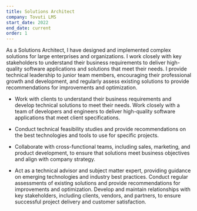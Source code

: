```yaml
---
title: Solutions Architect
company: Tovuti LMS
start_date: 2022
end_date: current
order: 1
---
```

As a Solutions Architect, I have designed and implemented complex solutions for large enterprises and organizations. I work closely with key stakeholders to understand their business requirements to deliver high-quality software applications and solutions that meet their needs. I provide technical leadership to junior team members, encouraging their professional growth and development, and regularly assess existing solutions to provide recommendations for improvements and optimization.

* Work with clients to understand their business requirements and develop technical solutions to meet their needs.
Work closely with a team of developers and engineers to deliver high-quality software applications that meet client specifications.

* Conduct technical feasibility studies and provide recommendations on the best technologies and tools to use for specific projects.

* Collaborate with cross-functional teams, including sales, marketing, and product development, to ensure that solutions meet business objectives and align with company strategy.

* Act as a technical advisor and subject matter expert, providing guidance on emerging technologies and industry best practices.
Conduct regular assessments of existing solutions and provide recommendations for improvements and optimization.
Develop and maintain relationships with key stakeholders, including clients, vendors, and partners, to ensure successful project delivery and customer satisfaction.